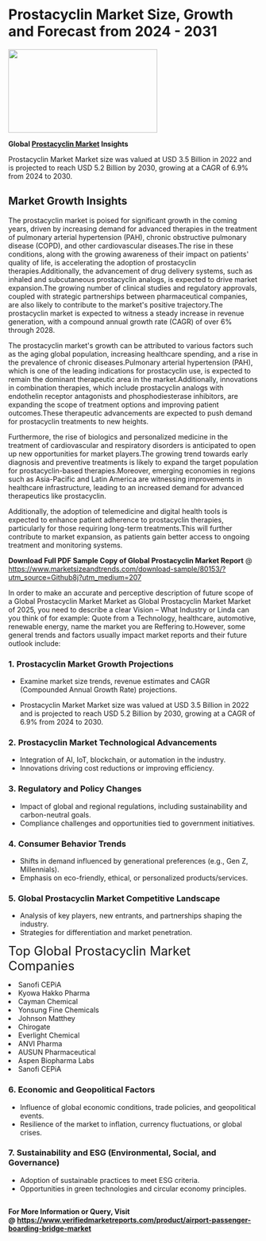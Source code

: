 <H1>Prostacyclin Market Size, Growth and Forecast from 2024 - 2031</H1><img class="aligncenter size-medium wp-image-584254" src="https://thirdeyenews.in/wp-content/uploads/2024/09/Global-Market-Research-300x168.jpeg" alt="" width="300" height="168" /><p><strong>Global&nbsp;<a href="https://www.marketsizeandtrends.com/download-sample/80153/?utm_source=Github8j?utm_medium=207">Prostacyclin Market</a> Insights</strong></p><p>Prostacyclin Market Market size was valued at USD 3.5 Billion in 2022 and is projected to reach USD 5.2 Billion by 2030, growing at a CAGR of 6.9% from 2024 to 2030.</p><p><h2>Market Growth Insights</h2> <p>The prostacyclin market is poised for significant growth in the coming years, driven by increasing demand for advanced therapies in the treatment of pulmonary arterial hypertension (PAH), chronic obstructive pulmonary disease (COPD), and other cardiovascular diseases.The rise in these conditions, along with the growing awareness of their impact on patients' quality of life, is accelerating the adoption of prostacyclin therapies.Additionally, the advancement of drug delivery systems, such as inhaled and subcutaneous prostacyclin analogs, is expected to drive market expansion.The growing number of clinical studies and regulatory approvals, coupled with strategic partnerships between pharmaceutical companies, are also likely to contribute to the market's positive trajectory.The prostacyclin market is expected to witness a steady increase in revenue generation, with a compound annual growth rate (CAGR) of over 6% through 2028.</p> <p>The prostacyclin market's growth can be attributed to various factors such as the aging global population, increasing healthcare spending, and a rise in the prevalence of chronic diseases.Pulmonary arterial hypertension (PAH), which is one of the leading indications for prostacyclin use, is expected to remain the dominant therapeutic area in the market.Additionally, innovations in combination therapies, which include prostacyclin analogs with endothelin receptor antagonists and phosphodiesterase inhibitors, are expanding the scope of treatment options and improving patient outcomes.These therapeutic advancements are expected to push demand for prostacyclin treatments to new heights.</p> <p>Furthermore, the rise of biologics and personalized medicine in the treatment of cardiovascular and respiratory disorders is anticipated to open up new opportunities for market players.The growing trend towards early diagnosis and preventive treatments is likely to expand the target population for prostacyclin-based therapies.Moreover, emerging economies in regions such as Asia-Pacific and Latin America are witnessing improvements in healthcare infrastructure, leading to an increased demand for advanced therapeutics like prostacyclin.</p> <p>Additionally, the adoption of telemedicine and digital health tools is expected to enhance patient adherence to prostacyclin therapies, particularly for those requiring long-term treatments.This will further contribute to market expansion, as patients gain better access to ongoing treatment and monitoring systems.</p> <p><span class=""><strong>Download Full PDF Sample Copy of Global Prostacyclin Market Report</strong> @ <a href="https://www.marketsizeandtrends.com/download-sample/80153/?utm_source=Github8j?utm_medium=207" target="_blank">https://www.marketsizeandtrends.com/download-sample/80153/?utm_source=Github8j?utm_medium=207</a></span></p><p>In order to make an accurate and perceptive description of future scope of a Global&nbsp;Prostacyclin Market Market as Global&nbsp;Prostacyclin Market Market of 2025, you need to describe a clear Vision &ndash; What Industry or Linda can you think of for example: Quote from a Technology, healthcare, automotive, renewable energy, name the market you are Reffering to.However, some general trends and factors usually impact market reports and their future outlook include:</p><h3>1.&nbsp;<strong>Prostacyclin Market Growth Projections</strong></h3><ul><li>Examine market size trends, revenue estimates and CAGR (Compounded Annual Growth Rate) projections.</li><li><p>Prostacyclin Market Market size was valued at USD 3.5 Billion in 2022 and is projected to reach USD 5.2 Billion by 2030, growing at a CAGR of 6.9% from 2024 to 2030.</p></li></ul><h3>2.&nbsp;<strong>Prostacyclin Market Technological Advancements</strong></h3><ul><li>Integration of AI, IoT, blockchain, or automation in the industry.</li><li>Innovations driving cost reductions or improving efficiency.</li></ul><h3>3.&nbsp;<strong>Regulatory and Policy Changes</strong></h3><ul><li>Impact of global and regional regulations, including sustainability and carbon-neutral goals.</li><li>Compliance challenges and opportunities tied to government initiatives.</li></ul><h3>4.&nbsp;<strong>Consumer Behavior Trends</strong></h3><ul><li>Shifts in demand influenced by generational preferences (e.g., Gen Z, Millennials).</li><li>Emphasis on eco-friendly, ethical, or personalized products/services.</li></ul><h3>5.&nbsp;<strong>Global Prostacyclin Market Competitive Landscape</strong></h3><ul><li>Analysis of key players, new entrants, and partnerships shaping the industry.</li><li>Strategies for differentiation and market penetration.</li></ul><p data-pm-slice="1 1 []"><span style="color: inherit; font-family: inherit; font-size: 25px;">Top Global Prostacyclin Market Companies</span></p><div class="" data-test-id=""><p><li>Sanofi CEPiA</li><li> Kyowa Hakko Pharma</li><li> Cayman Chemical</li><li> Yonsung Fine Chemicals</li><li> Johnson Matthey</li><li> Chirogate</li><li> Everlight Chemical</li><li> ANVI Pharma</li><li> AUSUN Pharmaceutical</li><li> Aspen Biopharma Labs</li><li> Sanofi CEPiA</li></p></div><h3>6.&nbsp;<strong>Economic and Geopolitical Factors</strong></h3><ul><li>Influence of global economic conditions, trade policies, and geopolitical events.</li><li>Resilience of the market to inflation, currency fluctuations, or global crises.</li></ul><h3>7.&nbsp;<strong>Sustainability and ESG (Environmental, Social, and Governance)</strong></h3><ul><li>Adoption of sustainable practices to meet ESG criteria.</li><li>Opportunities in green technologies and circular economy principles.</li></ul><h2><strong style="font-size: 14px;">For More Information or Query, Visit @&nbsp;</strong><a style="background-color: #ffffff; font-size: 14px;" href="https://www.marketsizeandtrends.com/report/prostacyclin-market/" target="_blank">https://www.verifiedmarketreports.com/product/airport-passenger-boarding-bridge-market</a></h2>
